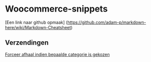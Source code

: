 # Woocommerce-snippets

[Een link naar github opmaak] (https://github.com/adam-p/markdown-here/wiki/Markdown-Cheatsheet)


## Verzendingen

[Forceer afhaal indien bepaalde categorie is gekozen](/forceer-afhaal-bij-bepaalde-categorie)
